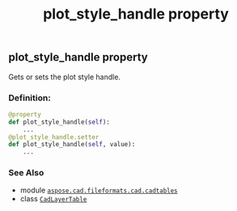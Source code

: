 ﻿---
title: plot_style_handle property
second_title: Aspose.CAD for Python via .NET API References
description: 
type: docs
weight: 220
url: /python-net/aspose.cad.fileformats.cad.cadtables/cadlayertable/plot_style_handle/
is_root: false
---

## plot_style_handle property


Gets or sets the plot style handle.
### Definition:
```python
@property
def plot_style_handle(self):
    ...
@plot_style_handle.setter
def plot_style_handle(self, value):
    ...
```

### See Also
* module [`aspose.cad.fileformats.cad.cadtables`](../../)
* class [`CadLayerTable`](/cad/python-net/aspose.cad.fileformats.cad.cadtables/cadlayertable)
